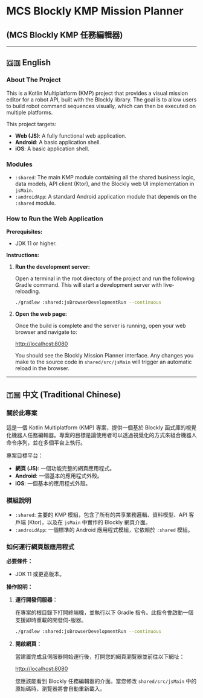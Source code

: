 # MCS Blockly KMP Mission Planner
## (MCS Blockly KMP 任務編輯器)

---

## 🇬🇧 English

### About The Project

This is a Kotlin Multiplatform (KMP) project that provides a visual mission editor for a robot API, built with the Blockly library. The goal is to allow users to build robot command sequences visually, which can then be executed on multiple platforms.

This project targets:
- **Web (JS)**: A fully functional web application.
- **Android**: A basic application shell.
- **iOS**: A basic application shell.

### Modules

- `:shared`: The main KMP module containing all the shared business logic, data models, API client (Ktor), and the Blockly web UI implementation in `jsMain`.
- `:androidApp`: A standard Android application module that depends on the `:shared` module.

### How to Run the Web Application

**Prerequisites:**
- JDK 11 or higher.

**Instructions:**

1.  **Run the development server:**

    Open a terminal in the root directory of the project and run the following Gradle command. This will start a development server with live-reloading.

    ```bash
    ./gradlew :shared:jsBrowserDevelopmentRun --continuous
    ```

2.  **Open the web page:**

    Once the build is complete and the server is running, open your web browser and navigate to:

    [http://localhost:8080](http://localhost:8080)

    You should see the Blockly Mission Planner interface. Any changes you make to the source code in `shared/src/jsMain` will trigger an automatic reload in the browser.

---

## 🇹🇼 中文 (Traditional Chinese)

### 關於此專案

這是一個 Kotlin Multiplatform (KMP) 專案，提供一個基於 Blockly 函式庫的視覺化機器人任務編輯器。專案的目標是讓使用者可以透過視覺化的方式來組合機器人命令序列，並在多個平台上執行。

專案目標平台：
- **網頁 (JS)**: 一個功能完整的網頁應用程式。
- **Android**: 一個基本的應用程式外殼。
- **iOS**: 一個基本的應用程式外殼。

### 模組說明

- `:shared`: 主要的 KMP 模組，包含了所有的共享業務邏輯、資料模型、API 客戶端 (Ktor)，以及在 `jsMain` 中實作的 Blockly 網頁介面。
- `:androidApp`: 一個標準的 Android 應用程式模組，它依賴於 `:shared` 模組。

### 如何運行網頁版應用程式

**必要條件：**
- JDK 11 或更高版本。

**操作說明：**

1.  **運行開發伺服器：**

    在專案的根目錄下打開終端機，並執行以下 Gradle 指令。此指令會啟動一個支援即時重載的開發伺-服器。

    ```bash
    ./gradlew :shared:jsBrowserDevelopmentRun --continuous
    ```

2.  **開啟網頁：**

    當建置完成且伺服器開始運行後，打開您的網頁瀏覽器並前往以下網址：

    [http://localhost:8080](http://localhost:8080)

    您應該能看到 Blockly 任務編輯器的介面。當您修改 `shared/src/jsMain` 中的原始碼時，瀏覽器將會自動重新載入。
